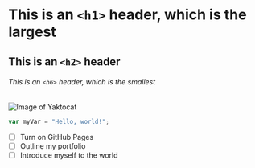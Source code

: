 # This is an `<h1>` header, which is the largest
## This is an `<h2>` header
###### This is an `<h6>` header, which is the smallest
![Image of Yaktocat](https://octodex.github.com/images/yaktocat.png)
``` javascript
var myVar = "Hello, world!";
```

- [ ] Turn on GitHub Pages
- [ ] Outline my portfolio
- [ ] Introduce myself to the world
